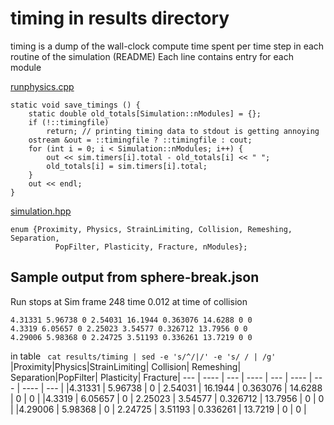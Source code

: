 # timing in results directory
timing is a dump of the wall-clock compute time spent per time step
  in each routine of the simulation (README)
Each line contains entry for each module

[runphysics.cpp](../../src/runphysics.cpp)
```
static void save_timings () {
    static double old_totals[Simulation::nModules] = {};
    if (!::timingfile)
        return; // printing timing data to stdout is getting annoying
    ostream &out = ::timingfile ? ::timingfile : cout;
    for (int i = 0; i < Simulation::nModules; i++) {
        out << sim.timers[i].total - old_totals[i] << " ";
        old_totals[i] = sim.timers[i].total;
    }
    out << endl;
}
```
[simulation.hpp](../../src/simulation.hpp)
```
enum {Proximity, Physics, StrainLimiting, Collision, Remeshing, Separation,
          PopFilter, Plasticity, Fracture, nModules};
```
## Sample output from sphere-break.json
Run stops at Sim frame 248 time 0.012 at time of collision
```
4.31331 5.96738 0 2.54031 16.1944 0.363076 14.6288 0 0
4.3319 6.05657 0 2.25023 3.54577 0.326712 13.7956 0 0
4.29006 5.98368 0 2.24725 3.51193 0.336261 13.7219 0 0
```
 in table ` cat results/timing | sed -e 's/^/|/' -e 's/ / | /g'`
 |Proximity|Physics|StrainLimiting| Collision| Remeshing| Separation|PopFilter| Plasticity| Fracture|
 --- | ---- | --- | ---- | --- | ---- | --- | ---- | --- |
|4.31331 | 5.96738 | 0 | 2.54031 | 16.1944 | 0.363076 | 14.6288 | 0 | 0 |
|4.3319 | 6.05657 | 0 | 2.25023 | 3.54577 | 0.326712 | 13.7956 | 0 | 0 |
|4.29006 | 5.98368 | 0 | 2.24725 | 3.51193 | 0.336261 | 13.7219 | 0 | 0 |
